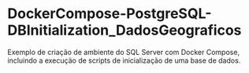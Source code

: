 # DockerCompose-PostgreSQL-DBInitialization_DadosGeograficos
Exemplo de criação de ambiente do SQL Server com Docker Compose, incluindo a execução de scripts de inicialização de uma base de dados.

